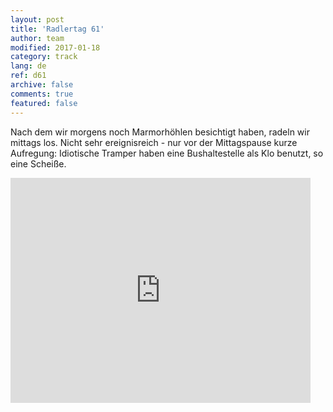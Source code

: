 ```yaml
---   
layout: post 
title: 'Radlertag 61'  
author: team 
modified: 2017-01-18
category: track 
lang: de 
ref: d61
archive: false 
comments: true 
featured: false 
--- 
```


 Nach dem wir morgens noch Marmorhöhlen besichtigt haben, radeln wir mittags los. Nicht sehr ereignisreich - nur vor der Mittagspause kurze Aufregung: Idiotische Tramper haben eine Bushaltestelle als Klo benutzt, so eine Scheiße.                                                                                                                                                                                                                                                                         

<iframe width='480' height='360' src='http://track-kit.net/maps_s3/?v=embed&track=235118.gpx' frameborder='0' allowfullscreen></iframe>